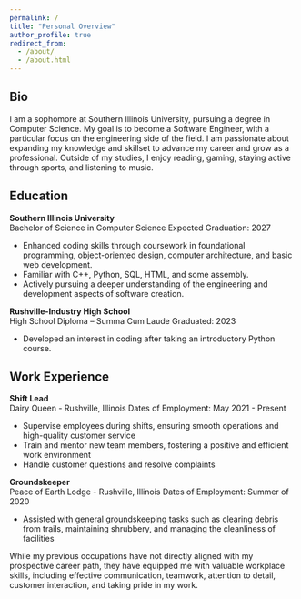 ```yaml
---
permalink: /
title: "Personal Overview"
author_profile: true
redirect_from: 
  - /about/
  - /about.html
---
```




## Bio

I am a sophomore at Southern Illinois University, pursuing a degree in Computer Science. My goal is to become a Software Engineer, with a particular focus on the engineering side of the field. I am passionate about expanding my knowledge and skillset to advance my career and grow as a professional. Outside of my studies, I enjoy reading, gaming, staying active through sports, and listening to music. 

## Education

**Southern Illinois University**\
Bachelor of Science in Computer Science
Expected Graduation: 2027

- Enhanced coding skills through coursework in foundational programming, object-oriented design, computer architecture, and basic web development.
- Familiar with C++, Python, SQL, HTML, and some assembly.
- Actively pursuing a deeper understanding of the engineering and development aspects of software creation.

**Rushville-Industry High School**\
High School Diploma – Summa Cum Laude
Graduated: 2023

- Developed an interest in coding after taking an introductory Python course.

## Work Experience

**Shift Lead**\
Dairy Queen - Rushville, Illinois
Dates of Employment: May 2021 - Present

- Supervise employees during shifts, ensuring smooth operations and high-quality customer service
- Train and mentor new team members, fostering a positive and efficient work environment
- Handle customer questions and resolve complaints

**Groundskeeper**\
Peace of Earth Lodge - Rushville, Illinois
Dates of Employment: Summer of 2020

- Assisted with general groundskeeping tasks such as clearing debris from trails, maintaining shrubbery, and managing the cleanliness of facilities

While my previous occupations have not directly aligned with my prospective career path, they have equipped me with valuable workplace skills, including effective communication, teamwork, attention to detail, customer interaction, and taking pride in my work.
